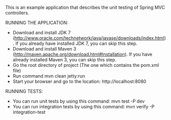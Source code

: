 This is an example application that describes the unit testing of Spring MVC controllers.

RUNNING THE APPLICATION:

- Download and install JDK 7 (http://www.oracle.com/technetwork/java/javase/downloads/index.html). If you already have installed JDK 7, you can skip this step.
- Download and install Maven 3 (http://maven.apache.org/download.html#Installation). If you have already installed Maven 3, you can skip this step.
- Go the root directory of project (The one which contains the pom.xml file)
- Run command mvn clean jetty:run
- Start your browser and go to the location: http://localhost:8080

RUNNING TESTS:

- You can run unit tests by using this command: mvn test -P dev
- You can run integration tests by using this command: mvn verify -P integration-test
